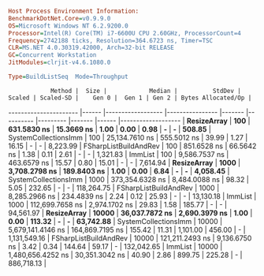 ```ini

Host Process Environment Information:
BenchmarkDotNet.Core=v0.9.9.0
OS=Microsoft Windows NT 6.2.9200.0
Processor=Intel(R) Core(TM) i7-6600U CPU 2.60GHz, ProcessorCount=4
Frequency=2742188 ticks, Resolution=364.6723 ns, Timer=TSC
CLR=MS.NET 4.0.30319.42000, Arch=32-bit RELEASE
GC=Concurrent Workstation
JitModules=clrjit-v4.6.1080.0

Type=BuildListSeq  Mode=Throughput  

```
                Method |  Size |            Median |          StdDev | Scaled | Scaled-SD |    Gen 0 |  Gen 1 | Gen 2 | Bytes Allocated/Op |
---------------------- |------ |------------------ |---------------- |------- |---------- |--------- |------- |------ |------------------- |
           **ResizeArray** |   **100** |       **631.5830 ns** |      **15.3669 ns** |   **1.00** |      **0.00** |     **0.98** |      **-** |     **-** |             **508.85** |
  SystemCollectionsImm |   100 |    25,134.7610 ns |     555.5012 ns |  39.99 |      1.27 |    16.15 |      - |     - |           8,223.99 |
 FSharpListBuildAndRev |   100 |       851.6528 ns |      66.5642 ns |   1.38 |      0.11 |     2.61 |      - |     - |           1,321.83 |
               ImmList |   100 |     9,586.7537 ns |     463.6579 ns |  15.57 |      0.80 |    15.01 |      - |     - |           7,614.94 |
           **ResizeArray** |  **1000** |     **3,708.2798 ns** |     **189.8403 ns** |   **1.00** |      **0.00** |     **6.84** |      **-** |     **-** |           **4,058.45** |
  SystemCollectionsImm |  1000 |   373,354.6328 ns |   8,484.0088 ns |  98.32 |      5.05 |   232.65 |      - |     - |         118,264.75 |
 FSharpListBuildAndRev |  1000 |     8,285.2966 ns |     234.4839 ns |   2.24 |      0.12 |    25.93 |      - |     - |          13,130.18 |
               ImmList |  1000 |   112,699.7658 ns |   2,974.1702 ns |  29.83 |      1.58 |   185.77 |      - |     - |          94,561.97 |
           **ResizeArray** | **10000** |    **36,037.7872 ns** |   **2,690.3979 ns** |   **1.00** |      **0.00** |   **113.32** |      **-** |     **-** |          **63,742.88** |
  SystemCollectionsImm | 10000 | 5,679,141.4146 ns | 164,869.7195 ns | 155.42 |     11.31 | 1,101.00 | 456.00 |     - |       1,131,549.16 |
 FSharpListBuildAndRev | 10000 |   121,211.2493 ns |   9,136.6750 ns |   3.42 |      0.34 |   144.64 |  59.17 |     - |         132,042.65 |
               ImmList | 10000 | 1,480,656.4252 ns |  30,351.3042 ns |  40.90 |      2.86 |   899.75 | 225.28 |     - |         886,718.13 |
